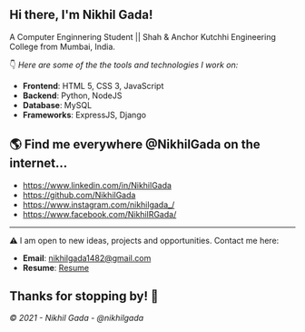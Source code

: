 ## Hi there, I'm Nikhil Gada!
A Computer Enginnering Student || Shah & Anchor Kutchhi Engineering College from Mumbai, India.


👇 *Here are some of the the tools and technologies I work on:*

- **Frontend**: HTML 5, CSS 3, JavaScript
- **Backend**:  Python, NodeJS 
- **Database**: MySQL
- **Frameworks**: ExpressJS, Django

## 🌎 Find me everywhere **@NikhilGada** on the internet...

 - https://www.linkedin.com/in/NikhilGada
 - https://github.com/NikhilGada   
 - https://www.instagram.com/nikhilgada_/            
 - https://www.facebook.com/NikhilRGada/           

___
⚠️ I am open to new ideas, projects and opportunities. Contact me here:

- **Email**: nikhilgada1482@gmail.com
- **Resume**: [Resume](https://nikhilgada.ml/Nikhil'sResume.pdf)


## Thanks for stopping by! 🙏
*© 2021 - Nikhil Gada - @nikhilgada*
